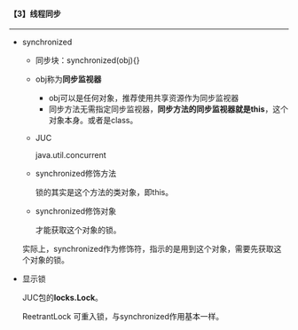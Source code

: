 #### 【3】线程同步

-----------

- synchronized
  - 同步块：synchronized(obj){}
  
  - obj称为**同步监视器**
    - obj可以是任何对象，推荐使用共享资源作为同步监视器
    - 同步方法无需指定同步监视器，**同步方法的同步监视器就是this**，这个对象本身。或者是class。
    
  - JUC
  
    java.util.concurrent
  
  - synchronized修饰方法
  
    锁的其实是这个方法的类对象，即this。
  
  - synchronized修饰对象
  
    才能获取这个对象的锁。
  
  实际上，synchronized作为修饰符，指示的是用到这个对象，需要先获取这个对象的锁。
  
- 显示锁

  JUC包的**locks.Lock**。

  ReetrantLock 可重入锁，与synchronized作用基本一样。

  